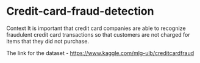 # Credit-card-fraud-detection

Context
It is important that credit card companies are able to recognize fraudulent credit card transactions so that customers are not charged for items that they did not purchase.

The link for the dataset - https://www.kaggle.com/mlg-ulb/creditcardfraud
